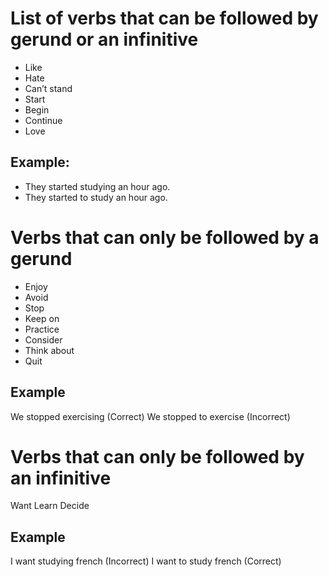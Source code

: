 
# List of verbs that can be followed by gerund or an infinitive
- Like
- Hate
- Can’t stand
- Start
- Begin
- Continue
- Love

## Example:

- They started studying an hour ago.
- They started to study an hour ago.
# Verbs that can only be followed by a gerund
- Enjoy
- Avoid
- Stop
- Keep on
- Practice
- Consider
- Think about
- Quit
## Example

We stopped exercising (Correct)
We stopped to exercise (Incorrect)
# Verbs that can only be followed by an infinitive
Want
Learn
Decide
## Example

I want studying french (Incorrect)
I want to study french (Correct)
